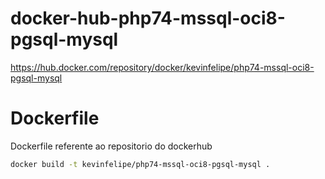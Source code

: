 # docker-hub-php74-mssql-oci8-pgsql-mysql
https://hub.docker.com/repository/docker/kevinfelipe/php74-mssql-oci8-pgsql-mysql

# Dockerfile
Dockerfile referente ao repositorio do dockerhub

```sh
docker build -t kevinfelipe/php74-mssql-oci8-pgsql-mysql .
```
